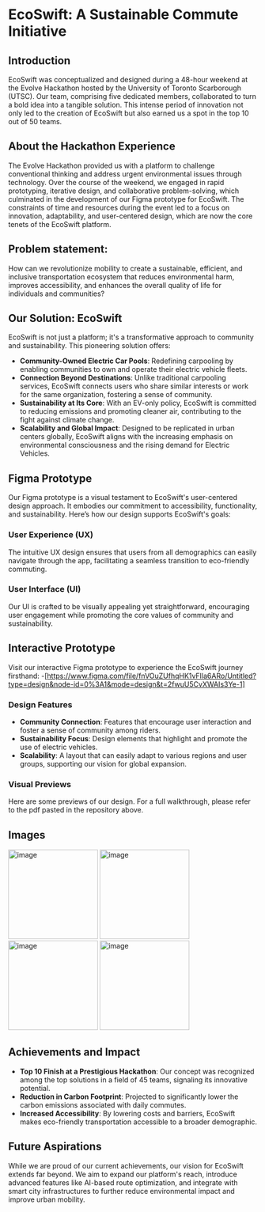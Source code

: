 # EcoSwift: A Sustainable Commute Initiative

## Introduction

EcoSwift was conceptualized and designed during a 48-hour weekend at the Evolve Hackathon hosted by the University of Toronto Scarborough (UTSC). Our team, comprising five dedicated members, collaborated to turn a bold idea into a tangible solution. This intense period of innovation not only led to the creation of EcoSwift but also earned us a spot in the top 10 out of 50 teams.

## About the Hackathon Experience
The Evolve Hackathon provided us with a platform to challenge conventional thinking and address urgent environmental issues through technology. Over the course of the weekend, we engaged in rapid prototyping, iterative design, and collaborative problem-solving, which culminated in the development of our Figma prototype for EcoSwift.
The constraints of time and resources during the event led to a focus on innovation, adaptability, and user-centered design, which are now the core tenets of the EcoSwift platform.
## Problem statement:
How can we revolutionize mobility to create a sustainable, efficient, and inclusive transportation ecosystem that reduces environmental harm, improves accessibility, and enhances the overall quality of life for individuals and communities?

## Our Solution: EcoSwift

EcoSwift is not just a platform; it's a transformative approach to community and sustainability. This pioneering solution offers:

- **Community-Owned Electric Car Pools**: Redefining carpooling by enabling communities to own and operate their electric vehicle fleets.
- **Connection Beyond Destinations**: Unlike traditional carpooling services, EcoSwift connects users who share similar interests or work for the same organization, fostering a sense of community.
- **Sustainability at Its Core**: With an EV-only policy, EcoSwift is committed to reducing emissions and promoting cleaner air, contributing to the fight against climate change.
- **Scalability and Global Impact**: Designed to be replicated in urban centers globally, EcoSwift aligns with the increasing emphasis on environmental consciousness and the rising demand for Electric Vehicles.



## Figma Prototype

Our Figma prototype is a visual testament to EcoSwift's user-centered design approach. It embodies our commitment to accessibility, functionality, and sustainability. Here’s how our design supports EcoSwift's goals:

### User Experience (UX)
The intuitive UX design ensures that users from all demographics can easily navigate through the app, facilitating a seamless transition to eco-friendly commuting.

### User Interface (UI)
Our UI is crafted to be visually appealing yet straightforward, encouraging user engagement while promoting the core values of community and sustainability.

## Interactive Prototype
Visit our interactive Figma prototype to experience the EcoSwift journey firsthand:
-[https://www.figma.com/file/fnVOuZUfhqHK1vFIla6ARo/Untitled?type=design&node-id=0%3A1&mode=design&t=2fwuU5CvXWAIs3Ye-1]

### Design Features
- **Community Connection**: Features that encourage user interaction and foster a sense of community among riders.
- **Sustainability Focus**: Design elements that highlight and promote the use of electric vehicles.
- **Scalability**: A layout that can easily adapt to various regions and user groups, supporting our vision for global expansion.

### Visual Previews
Here are some previews of our design. For a full walkthrough, please refer to the pdf pasted in the repository above.
## Images
<img width="181" alt="image" src="https://github.com/VaibhavLakshmiS/Ecoswift/assets/114008903/4c443610-c9d0-4125-823f-b3ae9d524971">
<img width="181" alt="image" src="https://github.com/VaibhavLakshmiS/Ecoswift/assets/114008903/2c625153-08bf-4ebe-9422-f0dba92afbec">
<img width="181" alt="image" src="https://github.com/VaibhavLakshmiS/Ecoswift/assets/114008903/c001e56e-3efe-47c4-95b7-335c98b71f6a">
<img width="181" alt="image" src="https://github.com/VaibhavLakshmiS/Ecoswift/assets/114008903/8f73d366-ed28-412d-8a64-758086dcf569">



## Achievements and Impact

- **Top 10 Finish at a Prestigious Hackathon**: Our concept was recognized among the top solutions in a field of 45 teams, signaling its innovative potential.
- **Reduction in Carbon Footprint**: Projected to significantly lower the carbon emissions associated with daily commutes.
- **Increased Accessibility**: By lowering costs and barriers, EcoSwift makes eco-friendly transportation accessible to a broader demographic.

## Future Aspirations

While we are proud of our current achievements, our vision for EcoSwift extends far beyond. We aim to expand our platform's reach, introduce advanced features like AI-based route optimization, and integrate with smart city infrastructures to further reduce environmental impact and improve urban mobility.
